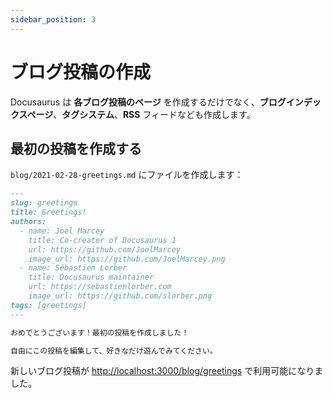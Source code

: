 ```yaml
---
sidebar_position: 3
---
```





# ブログ投稿の作成

Docusaurus は **各ブログ投稿のページ** を作成するだけでなく、**ブログインデックスページ**、**タグシステム**、**RSS** フィードなども作成します。



## 最初の投稿を作成する

`blog/2021-02-28-greetings.md` にファイルを作成します：

```md title="blog/2021-02-28-greetings.md"
---
slug: greetings
title: Greetings!
authors:
  - name: Joel Marcey
    title: Co-creator of Docusaurus 1
    url: https://github.com/JoelMarcey
    image_url: https://github.com/JoelMarcey.png
  - name: Sébastien Lorber
    title: Docusaurus maintainer
    url: https://sebastienlorber.com
    image_url: https://github.com/slorber.png
tags: [greetings]
---

おめでとうございます！最初の投稿を作成しました！

自由にこの投稿を編集して、好きなだけ遊んでみてください。
```

新しいブログ投稿が [http://localhost:3000/blog/greetings](http://localhost:3000/blog/greetings) で利用可能になりました。
